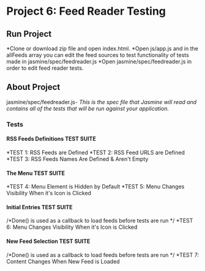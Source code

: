 # Project 6: Feed Reader Testing #


## Run Project ##
*Clone or download zip file and open index.html.
*Open js/app.js and in the allFeeds array you can edit the feed sources to test functionality of tests made in jasmine/spec/feedreader.js
*Open jasmine/spec/feedreader.js in order to edit feed reader tests.

## About Project ##

jasmine/spec/feedreader.js- *This is the spec file that Jasmine will read and contains
all of the tests that will be run against your application.*

### Tests ###

#### RSS Feeds Definitions TEST SUITE ####
*TEST 1: RSS Feeds are Defined
*TEST 2: RSS Feed URLS are Defined
*TEST 3: RSS Feeds Names Are Defined & Aren't Empty
#### The Menu TEST SUITE ####
*TEST 4: Menu Element is Hidden by Default
*TEST 5: Menu Changes Visibility When it's Icon is Clicked
#### Initial Entries TEST SUITE ####
/*Done() is used as a callback to load feeds before tests are run */
*TEST 6: Menu Changes Visibility When it's Icon is Clicked
#### New Feed Selection TEST SUITE ####
/*Done() is used as a callback to load feeds before tests are run */
*TEST 7: Content Changes When New Feed is Loaded
